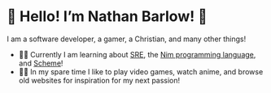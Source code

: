 # 🦕 Hello! I’m Nathan Barlow! 🦖
I am a software developer, a gamer, a Christian, and many other things!
- 👨‍💻 Currently I am learning about [SRE](https://sre.google/sre-book/table-of-contents/), the [Nim programming language](https://nim-lang.org/), and [Scheme](https://mitp-content-server.mit.edu/books/content/sectbyfn/books_pres_0/6515/sicp.zip/index.html)!
- 🏄‍♂️ In my spare time I like to play video games, watch anime, and browse old websites for inspiration for my next passion!
